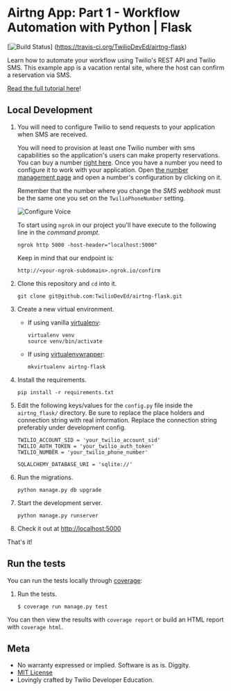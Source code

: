 # Airtng App: Part 1 - Workflow Automation with Python | Flask

[![Build Status](https://travis-ci.org/TwilioDevEd/airtng-flask.svg?branch=master)]
(https://travis-ci.org/TwilioDevEd/airtng-flask)

Learn how to automate your workflow using Twilio's REST API and Twilio SMS. This example app is a vacation rental site, where the host can confirm a reservation via SMS.

[Read the full tutorial here](https://www.twilio.com/docs/tutorials/walkthrough/masked-numbers/python/flask)!

## Local Development


1. You will need to configure Twilio to send requests to your application when SMS are received.

   You will need to provision at least one Twilio number with sms capabilities so the application's users can make property reservations. You can buy a number [right here](https://www.twilio.com/user/account/phone-numbers/search). Once you have a number you need to configure it to work with your application. Open [the number management page](https://www.twilio.com/user/account/phone-numbers/incoming) and open a number's configuration by clicking on it.

   Remember that the number where you change the _SMS webhook_ must be the same one you set on the `TwilioPhoneNumber` setting.

   ![Configure Voice](http://howtodocs.s3.amazonaws.com/twilio-number-config-all-med.gif)

   To start using `ngrok` in our project you'll have execute to the following line in the _command prompt_.

   ```
   ngrok http 5000 -host-header="localhost:5000"
   ```

   Keep in mind that our endpoint is:

   ```
   http://<your-ngrok-subdomain>.ngrok.io/confirm
   ```

1. Clone this repository and `cd` into it.

   ```
   git clone git@github.com:TwilioDevEd/airtng-flask.git
   ```

1. Create a new virtual environment.

   - If using vanilla [virtualenv](https://virtualenv.pypa.io/en/latest/):

       ```
       virtualenv venv
       source venv/bin/activate
       ```

   - If using [virtualenvwrapper](https://virtualenvwrapper.readthedocs.org/en/latest/):

       ```
       mkvirtualenv airtng-flask
       ```

1. Install the requirements.

   ```
   pip install -r requirements.txt
   ```

1. Edit the following keys/values for the `config.py` file inside the  `airtng_flask/` directory. Be sure to replace the place holders and connection string with real information. Replace the connection string preferably under development config.

   ```
   TWILIO_ACCOUNT_SID = 'your_twilio_account_sid'
   TWILIO_AUTH_TOKEN = 'your_twilio_auth_token'
   TWILIO_NUMBER = 'your_twilio_phone_number'

   SQLALCHEMY_DATABASE_URI = 'sqlite://'
   ```

1. Run the migrations.

   ```
   python manage.py db upgrade
   ```

1. Start the development server.

   ```
   python manage.py runserver
   ```

1. Check it out at [http://localhost:5000](http://localhost:5000)


That's it!

## Run the tests

You can run the tests locally through [coverage](http://coverage.readthedocs.org/):

1. Run the tests.

    ```
    $ coverage run manage.py test
    ```

You can then view the results with `coverage report` or build an HTML report with `coverage html`.

## Meta

* No warranty expressed or implied. Software is as is. Diggity.
* [MIT License](http://www.opensource.org/licenses/mit-license.html)
* Lovingly crafted by Twilio Developer Education.
